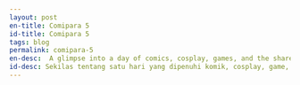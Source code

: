 ```yaml
---
layout: post
en-title: Comipara 5
id-title: Comipara 5
tags: blog
permalink: comipara-5
en-desc:  A glimpse into a day of comics, cosplay, games, and the shared culture that brings the community together.
id-desc: Sekilas tentang satu hari yang dipenuhi komik, cosplay, game, dan budaya bersama yang menyatukan komunitas.
---
```

